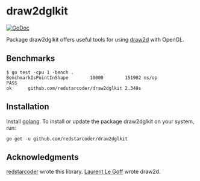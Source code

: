 draw2dglkit
======
[![GoDoc](https://godoc.org/github.com/redstarcoder/draw2dglkit?status.svg)](https://godoc.org/github.com/redstarcoder/draw2dglkit)

Package draw2dglkit offers useful tools for using [draw2d](https://github.com/llgcode/draw2d) with OpenGL.

Benchmarks
---------------

```
$ go test -cpu 1 -bench .
BenchmarkIsPointInShape 	   10000	    151902 ns/op
PASS
ok  	github.com/redstarcoder/draw2dglkit	2.349s
```

Installation
---------------

Install [golang](http://golang.org/doc/install). To install or update the package draw2dglkit on your system, run:

```
go get -u github.com/redstarcoder/draw2dglkit
```

Acknowledgments
---------------

[redstarcoder](https://github.com/redstarcoder) wrote this library.
[Laurent Le Goff](https://github.com/llgcode) wrote draw2d.

